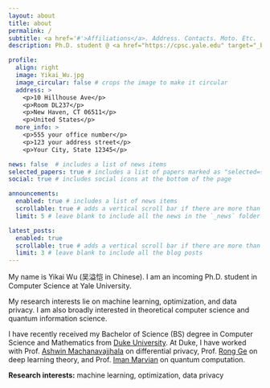 ```yaml
---
layout: about
title: about
permalink: /
subtitle: <a href='#'>Affiliations</a>. Address. Contacts. Moto. Etc.
description: Ph.D. student @ <a href="https://cpsc.yale.edu" target="_blank">Department of Computer Science</a>, <a href="https://www.yale.edu" target="_blank">Yale University</a> 

profile:
  align: right
  image: Yikai_Wu.jpg
  image_circular: false # crops the image to make it circular
  address: >
    <p>10 Hillhouse Ave</p>
    <p>Room DL237</p>
    <p>New Haven, CT 06511</p>
    <p>United States</p>
  more_info: >
    <p>555 your office number</p>
    <p>123 your address street</p>
    <p>Your City, State 12345</p>

news: false  # includes a list of news items
selected_papers: true # includes a list of papers marked as "selected={true}"
social: true # includes social icons at the bottom of the page

announcements:
  enabled: true # includes a list of news items
  scrollable: true # adds a vertical scroll bar if there are more than 3 news items
  limit: 5 # leave blank to include all the news in the `_news` folder

latest_posts:
  enabled: true
  scrollable: true # adds a vertical scroll bar if there are more than 3 new posts items
  limit: 3 # leave blank to include all the blog posts
---
```


My name is Yikai Wu <a href="https://www.name-coach.com/yikai-wu" target="_blank" title="NameCoach"><i class="fas fa-volume-up"></i></a> (吴溢恺 in Chinese). I am an incoming Ph.D. student in Computer Science at Yale University.

My research interests lie on machine learning, optimization, and data privacy. I am also broadly interested in theoretical computer science and quantum information science.

I have recently received my Bachelor of Science (BS) degree in Computer Science and Mathematics from <a href="https://www.duke.edu" target="_blank">Duke University</a>. At Duke, I have worked with Prof. <a href="https://users.cs.duke.edu/~ashwin/" target="_blank">Ashwin Machanavajjhala</a> on differential privacy, Prof. <a href="https://users.cs.duke.edu/~rongge/" target="_blank">Rong Ge</a> on deep learning theory, and Prof. <a href="https://sites.duke.edu/marvian/" target="_blank">Iman Marvian</a> on quantum computation.

**Research interests:** machine learning, optimization, data privacy
